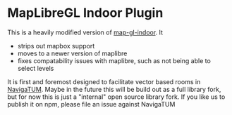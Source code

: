 # MapLibreGL Indoor Plugin

This is a heavily modified version of [map-gl-indoor](https://github.com/map-gl-indoor/map-gl-indoor).
It

- strips out mapbox support
- moves to a newer version of maplibre
- fixes compatability issues with maplibre, such as not being able to select levels

It is first and foremost designed to facilitate vector based rooms in [NavigaTUM](https://github.com/TUM-Dev/Navigatum).
Maybe in the future this will be build out as a full library fork, but for now this is just a "internal" open source library fork.
If you like us to publish it on npm, please file an issue against NavigaTUM
